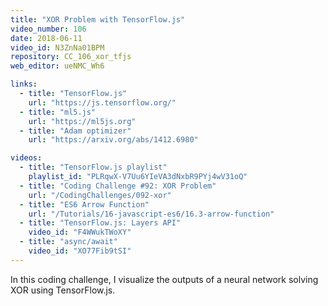 ```yaml
---
title: "XOR Problem with TensorFlow.js"
video_number: 106
date: 2018-06-11
video_id: N3ZnNa01BPM
repository: CC_106_xor_tfjs
web_editor: ueNMC_Wh6

links:
  - title: "TensorFlow.js"
    url: "https://js.tensorflow.org/"
  - title: "ml5.js"
    url: "https://ml5js.org"
  - title: "Adam optimizer"
    url: "https://arxiv.org/abs/1412.6980"

videos:
  - title: "TensorFlow.js playlist"
    playlist_id: "PLRqwX-V7Uu6YIeVA3dNxbR9PYj4wV31oQ"
  - title: "Coding Challenge #92: XOR Problem"
    url: "/CodingChallenges/092-xor"
  - title: "ES6 Arrow Function"
    url: "/Tutorials/16-javascript-es6/16.3-arrow-function"
  - title: "TensorFlow.js: Layers API"
    video_id: "F4WWukTWoXY"
  - title: "async/await"
    video_id: "XO77Fib9tSI"
---
```


In this coding challenge, I visualize the outputs of a neural network solving XOR using TensorFlow.js.
